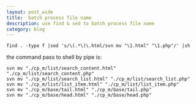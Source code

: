 ```yaml
---
layout: post_wide
title:  batch process file name
description: use find & sed to batch process file name
category: blog
---
```

    find . -type f |sed 's/\(.*\)\.html/svn mv "\1.html" "\1.php"/' |sh

the command pass to shell by pipe is:

    svn mv "./cp_m/list/search_content.html" "./cp_m/list/search_content.php"
    svn mv "./cp_m/list/search_list.html" "./cp_m/list/search_list.php"
    svn mv "./cp_m/list/list_item.html" "./cp_m/list/list_item.php"
    svn mv "./cp_m/base/tail.html" "./cp_m/base/tail.php"
    svn mv "./cp_m/base/head.html" "./cp_m/base/head.php"
